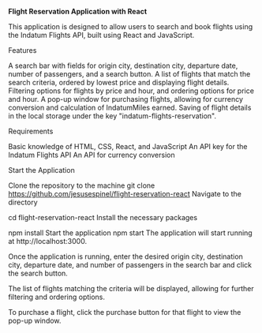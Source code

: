 
<strong>Flight Reservation Application with React</strong>

This application is designed to allow users to search and book flights using the Indatum Flights API, built using React and JavaScript.

Features

A search bar with fields for origin city, destination city, departure date, number of passengers, and a search button.
A list of flights that match the search criteria, ordered by lowest price and displaying flight details.
Filtering options for flights by price and hour, and ordering options for price and hour.
A pop-up window for purchasing flights, allowing for currency conversion and calculation of IndatumMiles earned.
Saving of flight details in the local storage under the key "indatum-flights-reservation".

Requirements

Basic knowledge of HTML, CSS, React, and JavaScript
An API key for the Indatum Flights API
An API for currency conversion

Start the Application

Clone the repository to the  machine
git clone https://github.com/jesusespinel/flight-reservation-react
Navigate to the directory

cd flight-reservation-react
Install the necessary packages

npm install
Start the application
npm start
The application will start running at http://localhost:3000. 

Once the application is running, enter the desired origin city, destination city, departure date, and number of passengers in the search bar and click the search button. 

The list of flights matching the criteria will be displayed, allowing for further filtering and ordering options.

To purchase a flight, click the purchase button for that flight to view the pop-up window.
